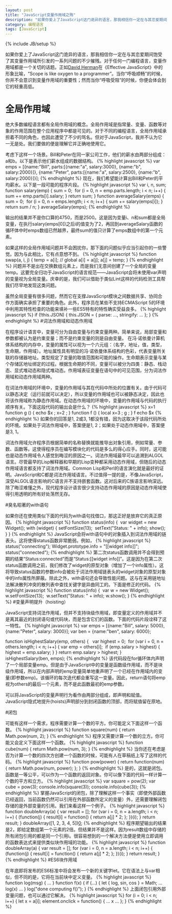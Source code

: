 ```yaml
---
layout: post
title: "JavaScript变量作用域之殇"
description: "如果你爱上了JavaScript这门诡异的语言，那我相信你一定在与其恋爱期间饱受了其变量作用域所引发的一系列问题的不少摧残。对于任何一门编程语言，变量作用域都是一个关切的话题。正如David Herman在《Effective JavaScript》中的形象比喻..."
category: 编程语言
tags: [JavaScript]
---
```

{% include JB/setup %}

如果你爱上了JavaScript这门诡异的语言，那我相信你一定在与其恋爱期间饱受了其变量作用域所引发的一系列问题的不少摧残。对于任何一门编程语言，变量作用域都是一个关切的话题。正如[David Herman](http://calculist.org/)在《Effective JavaScript》中的形象比喻，“Scope is like oxygen to a programmer”。当你“呼吸顺畅”的时候，你并不会意识到变量作用域的重要性；然而当你“呼吸受阻”的时候，你便会体会到它的轻重高低。

# 全局作用域
绝大多数编程语言都有全局作用域的概念。全局作用域是指常量、变量、函数等对象的作用范围在整个应用程序中都是可见的。对于不同的编程语言，全局作用域承担着不同的角色，也因此遭受了不少的骂名。但对于JavaScript，我并不认为它一无是处。我们要做的便是理解它并正确地使用它。

考虑下这样一个场景。Bill和Peter在同一家公司工作，他们的薪水由两部分组成：a和b。以下是表示他们薪水组成的数据结构。
{% highlight javascript %}
var emps = [{name:"Bill", parts:[{name:"a", salary:3000}, {name:"b", salary:2000}]}, {name:"Peter", parts:[{name:"a", salary:2500}, {name:"b", salary:2000}]}];
{% endhighlight %}
现在，我们希望能计算出Bill和Peter的平均薪水。以下是一段可能的程序片段。
{% highlight javascript %}
var i, n, sum;
function salary(emp) {
  sum = 0; 
  for (i = 0, n = emp.parts.length; i < n; i++) {
    sum += emp.parts[i].salary;
  }
  return sum;
}
function averageSalary(emps) {
  sum = 0; 
  for (i = 0, n = emps.length; i < n; i++) {
	sum += salary(emps[i]);
  }
  return sum / n;
}
averageSalary(emps);
{% endhighlight %}

输出的结果并不是你口算的4750，而是2500。这是因为变量i、n和sum都是全局变量，在执行salary(emps[0])之后i的值变为了2，再回到averageSalary函数的循环体中时emps数组已然越界，最终sum的值只计算了emps数组中的第一个元素。

如果这样的全局作用域问题并不会困扰你，那下面的问题似乎应当引起你的一些警觉。因为与此相比，它有点意想不到。
{% highlight javascript %}
function swap(a, i, j) {
  temp = a[i]; // global
  a[i] = a[j];
  a[j] = temp;
}
{% endhighlight %}
问题并不是出在交换数组元素上，而是我们无意间创建了一个全局的变量temp。这要完全归功于JavaScript的语言规范——JavaScript会将未使用var声明的变量视为全局变量。庆幸的是，我们可以借助于类似Lint这样的代码检测工具帮我们尽早地发现这类问题。

虽然全局变量有很多问题，然而它在支撑JavaScript模块之间数据共享、协同合作方面确实承担了重要的角色。此外，程序员在某些不支持ECMAScript 5的环境中利用其特性检查的功能来填补一些ES5特有的特性确实受益良多。
{% highlight javascript %}
if (!this.JSON) {
  this.JSON = {
	parse: ...,
	stringify: ...
  };
}
{% endhighlight %}
#词法作用域和动态作用域

在程序设计语言中，变量可分为自由变量与约束变量两种。简单来说，局部变量和参数都被认为是约束变量；而不是约束变量的则是自由变量。 在冯·诺依曼计算机体系结构的内存中，变量的属性可以视为一个六元组：（名字，地址，值，类型，生命期，作用域）。地址属性具有明显的冯·诺依曼体系结构的色彩，代表变量所关联的存储器地址。类型规定了变量的取值范围和可能的操作。生命期表示变量与某个存储区地址绑定的过程。根据生命期的不同，变量可以被分为四类：静态、栈动态、显式堆动态和隐式堆动态。作用域表征变量在语句中的可见范围，分为词法作用域和动态作用域两种。

在词法作用域的环境中，变量的作用域与其在代码中所处的位置有关。由于代码可以静态决定（运行前就可以决定），所以变量的作用域也可以被静态决定，因此也将该作用域称为静态作用域。在动态作用域的环境中，变量的作用域与代码的执行顺序有关。下面这段代码的输出会是什么？
{% highlight javascript %}
x=1
function g () {
  echo $x ;
  x=2 ;
}
function f () {
  local x=3 ;
  g ;
}
f
echo $x
{% endhighlight %}
如果你的回答是1, 2或3, 1都没有错，因为这取决于该段代码所处的环境。如果处于词法作用域中，答案便是1, 2；如果处于动态作用域中，答案便是3, 1。

词法作用域允许程序员根据简单的名称替换就能推导出对象引用，例如常量、参数、函数等。这使得程序员在编写模块化的代码是多么的得心应手。同时，这可能也是动态作用域令人感觉到晦涩的原因之一。词法作用域最早可以追溯到ALGOL语言。尽管最早的Lisp解释器和早期的Lisp变种都采用动态作用域，但随后的动态作用域语言都支持了词法作用域。Common Lisp和Perl的语言演化就是最好的证明。JavaScript和C都是词法作用域语言。不过值得一提的是，不像JavaScript，深受ALGOL语言影响的C语言并不支持嵌套函数。这对后来的C族语言影响深远。除了晦涩难懂之外，现代程序设计语言很少支持动态作用域的原因是动态作用域使得引用透明的所有好处荡然无存。

#臭名昭著的with语句

如果你还在使用类似下面的代码为with语句找借口，那这正好是放弃它的真正原因。
{% highlight javascript %}
function status(info) { 
  var widget = new Widget();
  with (widget) {
    setFontSize(13); 
	setText("Status: " + info);
	show();
  }
}
{% endhighlight %}
JavaScript会将with语句中的对象插入到词法作用域的链表头。这将使得status函数非常脆弱。例如，
{% highlight javascript %}
status("connecting");
Widget.prototype.info = "[[widget info]]";
status("connected");
{% endhighlight %}
第二次status函数调用并不会得到预期的结果“Status:connected”而是“Status:[[widget info]]”。这是因为在第二次status函数调用之前，我们修改了widget的原型对象（增加了一个info属性）。这将导致status函数的参数info会被处于词法作用域链表头的widget对象的原型对象中的info属性所屏蔽。除此之外，with语句还会导致性能问题。这与在采用链地址法解决散列冲突的散列表中查找关键字是异曲同工的。下面是修正的代码。
{% highlight javascript %}
function status(info) { 
  var w = new Widget(); 
  w.setFontSize(13); 
  w.setText("Status: " + info);
  w.show();
}
{% endhighlight %}
#变量声明提升（hoisting）

JavaScript支持词法作用域，但并不支持块级作用域，即变量定义的作用域并不是离其最近的封闭语句或代码块，而是包含它们的函数。下面的代码片段诠释了这一特性。
{% highlight javascript %}
var emps = [{name:"Bill", salary: 5000}, {name:"Peter", salary: 3000}];
var ben = {name:"ben", salary: 6000};

function isHighestSalary(emp, others) {
   var highest = 0; 
  for (var i = 0, n = others.length; i < n; i++) {
	var emp = others[i]; 
	if (emp.salary > highest) {
	  highest = emp.salary;
	}
  }
  return emp.salary > highest;
}
isHighestSalary(ben, emps);
{% endhighlight %}
该代码段在for循环体内声明了一个局部变量emp。但是由于JavaScript中的变量是函数级作用域，而不是块级作用域，所以在内部声明的emp变量简单地重声明了一个已经在作用域内的变量(即参数emp)。该循环的每次迭代都会重写这一变量。因此，return语句将emp视为others的最后一个元素，而不是此函数最初的emp参数。

可以将JavaScript的变量声明行为看作由两部分组成，即声明和赋值。JavaScript隐式地提升(hoists)声明部分到封闭函数的顶部，而将赋值留在原地。

#闭包

可能有这样一个需求，程序需要计算一个数的平方。你可能定义下面这样一个函数。
{% highlight javascript %}
function square(num) {
  return Math.pow(num, 2);
}
{% endhighlight %}
程序又需要计算一个数的立方。你可能又会定义下面这样一个函数。
{% highlight javascript %}
function cube(num) {
  return Math.pow(num, 3);
}
{% endhighlight %}
当你还在考虑是否为计算一个数的四次方创建一个函数的时候，可能有人在草稿纸上写了这样的代码。
{% highlight javascript %}
function pow(power) {
  return function(num) {
 	return Math.pow(num, power);
  };
}
{% endhighlight %}
是的，这就是闭包。函数是一等公平，可以作为一个函数的返回对象。你可以像下面的代码一样计算一个数的平方和立方。
{% highlight javascript %}
var square = pow(2);
var cube = pow(3);
console.info(square(3));
console.info(cube(3));
{% endhighlight %}
掌握JavaScript的闭包，除了理解这样一个事实（即使外部函数已经返回，当前函数仍然可以引用在外部函数所定义的变量）外，还需要理解闭包存储的是外部变量的引用。我们来看这样一个例子。
{% highlight javascript %}
function doubleArray(a) {
  var result = [];
  for (var i = 0, n = a.length; i < n; i++) {
	(function(j) {
	  result[i] = function() {
	    return a[j] * 2;
	  };
	})(i);
  }
  return result;
}
doubleArray([1, 2, 3, 4, 5])[0]();
{% endhighlight %}
程序期望输出的结果是2，即给定数组第一个元素的2倍。但结果并不是这样。因为result数组中存储的所有闭包引用的都是同一个引用i。很容易想到的一个解决方法便是使用立即调用的函数表达式来提供类似块作用域的功能。
{% highlight javascript %}
function doubleArray(a) {
  var result = [];
  for (var i = 0, n = a.length; i < n; i++) {
	(function(j) { result[i] = function() { return a[j] * 2; }; })(i);
  }
  return result;
}
{% endhighlight %}
#ES6块作用域

在年底即将发布的ES6标准中将会发布一个新的关键字let。它在语法上与var相似，但不同的是，它将在当前块中定义变量。
{% highlight javascript %}
function log(msg) { ... }
function f(x) {
  if (...) {
	let { log, sin, cos } = Math;
	... log(x) ...
  }
  log("done computing f()");
}
{% endhighlight %}
上面闭包引用外部变量问题，也可以通过它解决。
{% highlight javascript %}
for (i = 0; i < n; i++) {
  let x = a[i];
  element.onclick = function() {
	... x ...
  };
}
{% endhighlight %}
